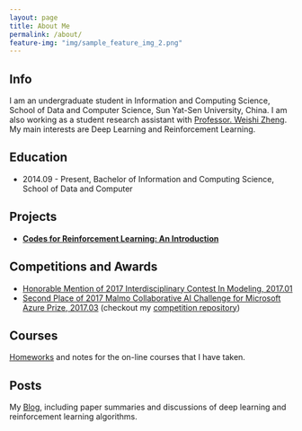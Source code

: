 ```yaml
---
layout: page
title: About Me
permalink: /about/
feature-img: "img/sample_feature_img_2.png"
---
```


## Info
 I am an undergraduate student in Information and Computing Science, School of Data and Computer Science, Sun Yat-Sen University, China. I am also working as a student research assistant with [Professor. Weishi Zheng](http://isee.sysu.edu.cn/~zhwshi/). My main interests are Deep Learning and Reinforcement Learning.

## Education
- 2014.09 - Present, Bachelor of Information and Computing Science, School of Data and Computer

## Projects
- [**Codes for Reinforcement Learning: An Introduction**](https://github.com/Alexbanana19/Reinforcement-Learning-An-Introduction)


## Competitions and Awards
- [Honorable Mention of 2017 Interdisciplinary Contest In Modeling, 2017.01](http://www.comap-math.com/mcm/2017Certs/55021.pdf)
- [Second Place of 2017 Malmo Collaborative AI Challenge for Microsoft Azure Prize, 2017.03](https://www.microsoft.com/en-us/research/blog/malmo-collaborative-ai-challenge-winners/) (checkout my [competition repository](https://github.com/Alexbanana19/malmochallenge))

## Courses
[Homeworks](https://github.com/Alexbanana19/Homework) and notes for the on-line courses that I have taken.

## Posts
My [Blog](https://alexbanana19.github.io), including paper summaries and discussions of deep learning and reinforcement learning algorithms.

